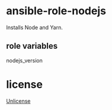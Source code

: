 # ansible-role-nodejs

Installs Node and Yarn.

## role variables

nodejs_version

# license

[Unlicense](UNLICENSE.md)